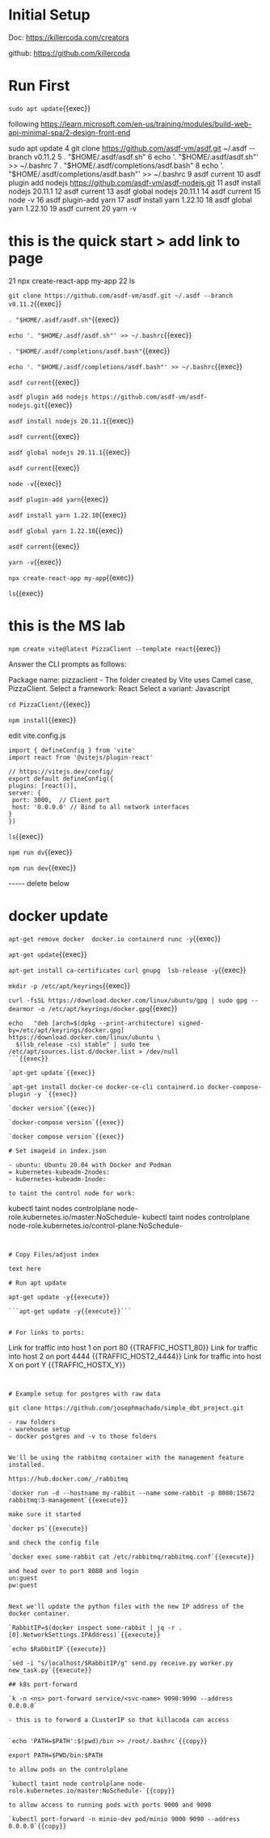 
# Initial Setup

Doc: https://killercoda.com/creators

github: https://github.com/killercoda

# Run First

`sudo apt update`{{exec}}


following https://learn.microsoft.com/en-us/training/modules/build-web-api-minimal-spa/2-design-front-end

sudo apt update
    4  git clone https://github.com/asdf-vm/asdf.git ~/.asdf --branch v0.11.2
    5  . "$HOME/.asdf/asdf.sh"
    6  echo '. "$HOME/.asdf/asdf.sh"' >> ~/.bashrc
    7  . "$HOME/.asdf/completions/asdf.bash"
    8  echo '. "$HOME/.asdf/completions/asdf.bash"' >> ~/.bashrc
    9  asdf current
   10  asdf plugin add nodejs https://github.com/asdf-vm/asdf-nodejs.git
   11  asdf install nodejs 20.11.1
   12  asdf current
   13  asdf global nodejs 20.11.1
   14  asdf current
   15  node -v
   16  asdf plugin-add yarn
   17  asdf install yarn 1.22.10
   18  asdf global yarn 1.22.10
   19  asdf current
   20  yarn -v
   # this is the quick start > add link to page
   21  npx create-react-app my-app
   22  ls


`git clone https://github.com/asdf-vm/asdf.git ~/.asdf --branch v0.11.2`{{exec}}

`. "$HOME/.asdf/asdf.sh"`{{exec}}


`echo '. "$HOME/.asdf/asdf.sh"' >> ~/.bashrc`{{exec}}

`. "$HOME/.asdf/completions/asdf.bash"`{{exec}}

`echo '. "$HOME/.asdf/completions/asdf.bash"' >> ~/.bashrc`{{exec}}

`asdf current`{{exec}}

`asdf plugin add nodejs https://github.com/asdf-vm/asdf-nodejs.git`{{exec}}

`asdf install nodejs 20.11.1`{{exec}}

`asdf current`{{exec}}

`asdf global nodejs 20.11.1`{{exec}}

`asdf current`{{exec}}

`node -v`{{exec}}

`asdf plugin-add yarn`{{exec}}

`asdf install yarn 1.22.10`{{exec}}

`asdf global yarn 1.22.10`{{exec}}

`asdf current`{{exec}}


`yarn -v`{{exec}}

`npx create-react-app my-app`{{exec}}

`ls`{{exec}}


   # this is the MS lab

`npm create vite@latest PizzaClient --template react`{{exec}}

Answer the CLI prompts as follows:

Package name: pizzaclient - The folder created by Vite uses Camel case, PizzaClient.
Select a framework: React
Select a variant: Javascript

`cd PizzaClient/`{{exec}}

`npm install`{{exec}}

   edit vite.config.js

   ```
import { defineConfig } from 'vite'
import react from '@vitejs/plugin-react'

// https://vitejs.dev/config/
export default defineConfig({
  plugins: [react()],
  server: {
    port: 3000,  // Client port
    host: '0.0.0.0' // Bind to all network interfaces
  }
})
   ```
`ls`{{exec}}
 
`npm run dv`{{exec}}

`npm run dev`{{exec}}







-----  delete below

# docker update

`apt-get remove docker  docker.io containerd runc -y`{{exec}}   

`apt-get update`{{exec}}   

`apt-get install ca-certificates curl gnupg  lsb-release -y`{{exec}}   

`mkdir -p /etc/apt/keyrings`{{exec}}   

`curl -fsSL https://download.docker.com/linux/ubuntu/gpg | sudo gpg --dearmor -o /etc/apt/keyrings/docker.gpg`{{exec}}   

```
echo   "deb [arch=$(dpkg --print-architecture) signed-by=/etc/apt/keyrings/docker.gpg] https://download.docker.com/linux/ubuntu \
  $(lsb_release -cs) stable" | sudo tee /etc/apt/sources.list.d/docker.list > /dev/null
```{{exec}}   

`apt-get update`{{exec}}   

`apt-get install docker-ce docker-ce-cli containerd.io docker-compose-plugin -y `{{exec}}   

`docker version`{{exec}}   

`docker-compose version`{{exec}}   

`docker compose version`{{exec}}

# Set imageid in index.json

- ubuntu: Ubuntu 20.04 with Docker and Podman
= kubernetes-kubeadm-2nodes: 
- kubernetes-kubeadm-1node:

to taint the control node for work:

```
kubectl taint nodes controlplane node-role.kubernetes.io/master:NoSchedule-
kubectl taint nodes controlplane node-role.kubernetes.io/control-plane:NoSchedule-
```


# Copy Files/adjust index

text here

# Run apt update

apt-get update -y{{execute}}

```apt-get update -y{{execute}}```


# For links to ports:

```
Link for traffic into host 1 on port 80
{{TRAFFIC_HOST1_80}}
Link for traffic into host 2 on port 4444
{{TRAFFIC_HOST2_4444}}
Link for traffic into host X on port Y
{{TRAFFIC_HOSTX_Y}}
```


# Example setup for postgres with raw data

git clone https://github.com/josephmachado/simple_dbt_project.git

- raw folders
- warehouse setup
- docker postgres and -v to those folders


We'll be using the rabbitmq container with the management feature installed.

https://hub.docker.com/_/rabbitmq

`docker run -d --hostname my-rabbit --name some-rabbit -p 8080:15672 rabbitmq:3-management`{{execute}}

make sure it started

`docker ps`{{execute}}

and check the config file

`docker exec some-rabbit cat /etc/rabbitmq/rabbitmq.conf`{{execute}}

and head over to port 8080 and login   
un:guest   
pw:guest  


Next we'll update the python files with the new IP address of the docker container.

`RabbitIP=$(docker inspect some-rabbit | jq -r .[0].NetworkSettings.IPAddress)`{{execute}}

`echo $RabbitIP`{{execute}}

`sed -i "s/localhost/$RabbitIP/g" send.py receive.py worker.py new_task.py`{{execute}}

## k8s port-forward

`k -n <ns> port-forward service/<svc-name> 9090:9090 --address 0.0.0.0`

- this is to forword a CLusterIP so that killacoda can access


`echo 'PATH=$PATH':$(pwd)/bin >> /root/.bashrc`{{copy}}

export PATH=$PWD/bin:$PATH

to allow pods on the controlplane

`kubectl taint node controlplane node-role.kubernetes.io/master:NoSchedule-`{{copy}}

to allow access to running pods with ports 9000 and 9090

`kubectl port-forward -n minio-dev pod/minio 9000 9090 --address 0.0.0.0`{{copy}}

